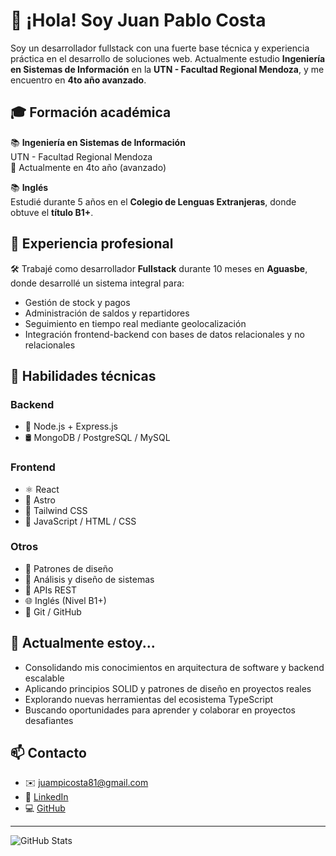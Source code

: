 # 👋 ¡Hola! Soy Juan Pablo Costa

Soy un desarrollador fullstack con una fuerte base técnica y experiencia práctica en el desarrollo de soluciones web. Actualmente estudio **Ingeniería en Sistemas de Información** en la **UTN - Facultad Regional Mendoza**, y me encuentro en **4to año avanzado**.

## 🎓 Formación académica

📚 **Ingeniería en Sistemas de Información**  
UTN - Facultad Regional Mendoza  
📅 Actualmente en 4to año (avanzado)

📚 **Inglés**  
Estudié durante 5 años en el **Colegio de Lenguas Extranjeras**, donde obtuve el **título B1+**.

## 💼 Experiencia profesional

🛠️ Trabajé como desarrollador **Fullstack** durante 10 meses en **Aguasbe**, donde desarrollé un sistema integral para:

- Gestión de stock y pagos
- Administración de saldos y repartidores
- Seguimiento en tiempo real mediante geolocalización
- Integración frontend-backend con bases de datos relacionales y no relacionales

## 🧠 Habilidades técnicas

### Backend
- 🚀 Node.js + Express.js
- 🛢️ MongoDB / PostgreSQL / MySQL

### Frontend
- ⚛️ React
- 🌌 Astro
- 🎨 Tailwind CSS
- 🧾 JavaScript / HTML / CSS

### Otros
- 🧠 Patrones de diseño
- 🧩 Análisis y diseño de sistemas
- 🔌 APIs REST
- 🌐 Inglés (Nivel B1+)
- 🧪 Git / GitHub

## 🚀 Actualmente estoy...
- Consolidando mis conocimientos en arquitectura de software y backend escalable
- Aplicando principios SOLID y patrones de diseño en proyectos reales
- Explorando nuevas herramientas del ecosistema TypeScript
- Buscando oportunidades para aprender y colaborar en proyectos desafiantes

## 📫 Contacto

- ✉️ juampicosta81@gmail.com  
- 💼 [LinkedIn](https://www.linkedin.com/in/juan-pablo-costa-casalvieri-1b0180282)  
- 💻 [GitHub](https://github.com/juampicosta)

---

![GitHub Stats](https://github-readme-stats.vercel.app/api?username=juampicosta&show_icons=true&theme=tokyonight)
